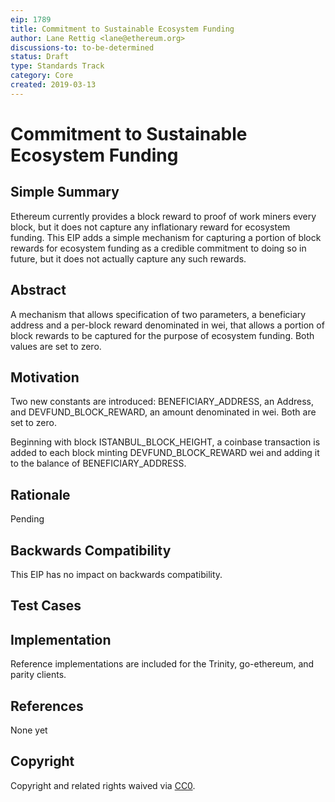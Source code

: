 ```yaml
---
eip: 1789
title: Commitment to Sustainable Ecosystem Funding
author: Lane Rettig <lane@ethereum.org>
discussions-to: to-be-determined
status: Draft
type: Standards Track
category: Core
created: 2019-03-13
---
```


# Commitment to Sustainable Ecosystem Funding

## Simple Summary
<!--"If you can't explain it simply, you don't understand it well enough." Provide a simplified and layman-accessible explanation of the EIP.-->

Ethereum currently provides a block reward to proof of work miners every block, but it does not capture any inflationary reward for ecosystem funding. This EIP adds a simple mechanism for capturing a portion of block rewards for ecosystem funding as a credible commitment to doing so in future, but it does not actually capture any such rewards.

## Abstract
<!--A short (~200 word) description of the technical issue being addressed.-->

A mechanism that allows specification of two parameters, a beneficiary address and a per-block reward denominated in wei, that allows a portion of block rewards to be captured for the purpose of ecosystem funding. Both values are set to zero.

## Motivation
<!--The motivation is critical for EIPs that want to change the Ethereum protocol. It should clearly explain why the existing protocol specification is inadequate to address the problem that the EIP solves. EIP submissions without sufficient motivation may be rejected outright.—>

In order for Ethereum to succeed, it needs talented, motivated researchers and developers to continue to develop and maintain the platform. Those talented researchers and developers deserve to be paid fairly for their work. At present there is no mechanism in the Ethereum ecosystem that rewards R&D teams fairly for their work on the platform.

We recognize that, while technically trivial, the real challenge in inflation-based funding is social: how to fairly capture, govern, and distribute block rewards. It will take time to work out the answer to these questions. For this reason, this EIP only seeks to make a credible commitment on the part of core developers to securing the funding they need to keep Ethereum alive and healthy by adding a mechanism to do so, but the actual amount of rewards captured remains at zero, i.e., there is no change at present to Ethereum’s economics. Raising the amount captured above zero would require a future EIP.

## Specification
<!--The technical specification should describe the syntax and semantics of any new feature. The specification should be detailed enough to allow competing, interoperable implementations for any of the current Ethereum platforms (go-ethereum, parity, cpp-ethereum, ethereumj, ethereumjs, and [others](https://github.com/ethereum/wiki/wiki/Clients)).-->

Two new constants are introduced: BENEFICIARY_ADDRESS, an Address, and DEVFUND_BLOCK_REWARD, an amount denominated in wei. Both are set to zero.

Beginning with block ISTANBUL_BLOCK_HEIGHT, a coinbase transaction is added to each block minting DEVFUND_BLOCK_REWARD wei and adding it to the balance of BENEFICIARY_ADDRESS.

## Rationale
<!--The rationale fleshes out the specification by describing what motivated the design and why particular design decisions were made. It should describe alternate designs that were considered and related work, e.g. how the feature is supported in other languages. The rationale may also provide evidence of consensus within the community, and should discuss important objections or concerns raised during discussion.-->

Pending

## Backwards Compatibility

This EIP has no impact on backwards compatibility.

## Test Cases
<!--Test cases for an implementation are mandatory for EIPs that are affecting consensus changes. Other EIPs can choose to include links to test cases if applicable.-->

## Implementation
<!--The implementations must be completed before any EIP is given status "Final", but it need not be completed before the EIP is accepted. While there is merit to the approach of reaching consensus on the specification and rationale before writing code, the principle of "rough consensus and running code" is still useful when it comes to resolving many discussions of API details.-->

Reference implementations are included for the Trinity, go-ethereum, and parity clients.

## References

None yet

## Copyright
Copyright and related rights waived via [CC0](https://creativecommons.org/publicdomain/zero/1.0/).
